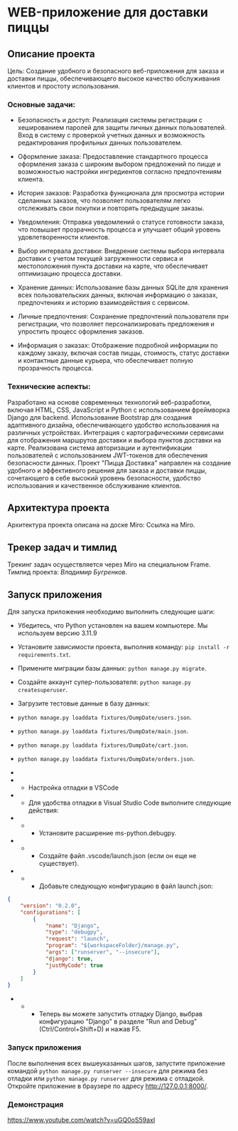# WEB-приложение для доставки пиццы

## Описание проекта
Цель: Создание удобного и безопасного веб-приложения для заказа и доставки пиццы, обеспечивающего высокое качество обслуживания клиентов и простоту использования.

### Основные задачи:

- Безопасность и доступ: Реализация системы регистрации с хешированием паролей для защиты личных данных пользователей. Вход в систему с проверкой учетных данных и возможность редактирования профильных данных пользователем.

- Оформление заказа: Предоставление стандартного процесса оформления заказа с широким выбором предложений по пицце и возможностью настройки ингредиентов согласно предпочтениям клиента.

- История заказов: Разработка функционала для просмотра истории сделанных заказов, что позволяет пользователям легко отслеживать свои покупки и повторять предыдущие заказы.

- Уведомления: Отправка уведомлений о статусе готовности заказа, что повышает прозрачность процесса и улучшает общий уровень удовлетворенности клиентов.

- Выбор интервала доставки: Внедрение системы выбора интервала доставки с учетом текущей загруженности сервиса и местоположения пункта доставки на карте, что обеспечивает оптимизацию процесса доставки.

- Хранение данных: Использование базы данных SQLite для хранения всех пользовательских данных, включая информацию о заказах, предпочтениях и историю взаимодействия с сервисом.

- Личные предпочтения: Сохранение предпочтений пользователя при регистрации, что позволяет персонализировать предложения и упростить процесс оформления заказов.

- Информация о заказах: Отображение подробной информации по каждому заказу, включая состав пиццы, стоимость, статус доставки и контактные данные курьера, что обеспечивает полную прозрачность процесса.

### Технические аспекты:

Разработано на основе современных технологий веб-разработки, включая HTML, CSS, JavaScript и Python с использованием фреймворка Django для backend.
Использование Bootstrap для создания адаптивного дизайна, обеспечивающего удобство использования на различных устройствах.
Интеграция с картографическими сервисами для отображения маршрутов доставки и выбора пунктов доставки на карте.
Реализована система авторизации и аутентификации пользователей с использованием JWT-токенов для обеспечения безопасности данных.
Проект "Пицца Доставка" направлен на создание удобного и эффективного решения для заказа и доставки пиццы, сочетающего в себе высокий уровень безопасности, удобство использования и качественное обслуживание клиентов.

## Архитектура проекта
Архитектура проекта описана на доске Miro: Ссылка на Miro.

## Трекер задач и тимлид
Трекинг задач осуществляется через Miro на специальном Frame. Тимлид проекта: _Владимир Бугренков_.

## Запуск приложения
Для запуска приложения необходимо выполнить следующие шаги:

- Убедитесь, что Python установлен на вашем компьютере. Мы используем версию 3.11.9
- Установите зависимости проекта, выполнив команду: ```pip install -r requirements.txt```.
- Примените миграции базы данных: ```python manage.py migrate```.
- Создайте аккаунт супер-пользователя: ```python manage.py createsuperuser```.
- Загрузите тестовые данные в базу данных: 
- ```python manage.py loaddata fixtures/DumpDate/users.json```.
- ```python manage.py loaddata fixtures/DumpDate/main.json```.
- ```python manage.py loaddata fixtures/DumpDate/cart.json```.
- ```python manage.py loaddata fixtures/DumpDate/orders.json```.
-
- - Настройка отладки в VSCode
- - Для удобства отладки в Visual Studio Code выполните следующие действия:

- - - Установите расширение ms-python.debugpy.
- -  - Создайте файл .vscode/launch.json (если он еще не существует).
- - - Добавьте следующую конфигурацию в файл launch.json:
```json
{
    "version": "0.2.0",
    "configurations": [
        {
            "name": "Django",
            "type": "debugpy",
            "request": "launch",
            "program": "${workspaceFolder}/manage.py",
            "args": ["runserver", "--insecure"],
            "django": true,
            "justMyCode": true
        }
    ]
}
```
- - - Теперь вы можете запустить отладку Django, выбрав конфигурацию "Django" в разделе "Run and Debug" (Ctrl/Control+Shift+D) и нажав F5.

### Запуск приложения
После выполнения всех вышеуказанных шагов, запустите приложение командой ```python manage.py runserver --insecure``` для режима без отладки или ```python manage.py runserver``` для режима с отладкой. Откройте приложение в браузере по адресу http://127.0.0.1:8000/.

### Демонстрация 
https://www.youtube.com/watch?v=uGQ0oS59axI
